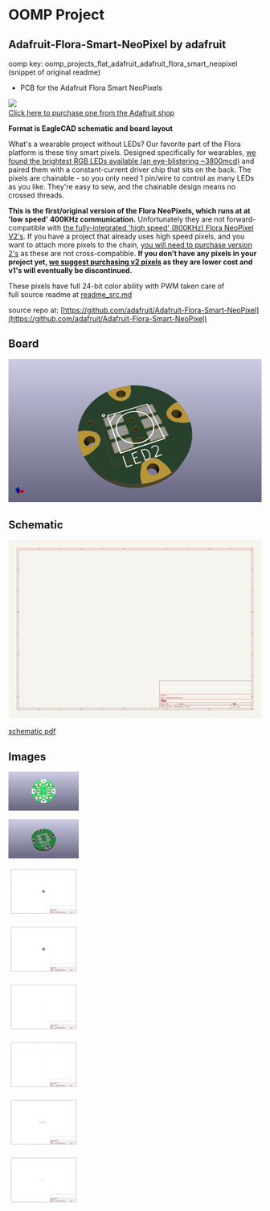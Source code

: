 # OOMP Project  
## Adafruit-Flora-Smart-NeoPixel  by adafruit  
  
oomp key: oomp_projects_flat_adafruit_adafruit_flora_smart_neopixel  
(snippet of original readme)  
  
- PCB for the Adafruit Flora Smart NeoPixels  
  
<a href="http://www.adafruit.com/products/1060"><img src="assets/image.jpg?raw=true" width="500px"><br/>Click here to purchase one from the Adafruit shop</a>  
  
__Format is EagleCAD schematic and board layout__  
  
What's a wearable project without LEDs? Our favorite part of the Flora platform is these tiny smart pixels. Designed specifically for wearables, [we found the brightest RGB LEDs available (an eye-blistering ~3800mcd)](http://adafruit.com/products/619) and paired them with a constant-current driver chip that sits on the back. The pixels are chainable - so you only need 1 pin/wire to control as many LEDs as you like. They're easy to sew, and the chainable design means no crossed threads.  
  
__This is the first/original version of the Flora NeoPixels, which runs at at 'low speed' 400KHz communication.__ Unfortunately they are not forward-compatible with [the fully-integrated 'high speed' (800KHz) Flora NeoPixel V2's](http://www.adafruit.com/products/1260). If you have a project that already uses high speed pixels, and you want to attach more pixels to the chain, [you will need to purchase version 2's](http://www.adafruit.com/products/1260) as these are not cross-compatible. __If you don't have any pixels in your project yet, [we suggest purchasing v2 pixels](http://www.adafruit.com/products/1260) as they are lower cost and v1's will eventually be discontinued.__  
  
These pixels have full 24-bit color ability with PWM taken care of   
  full source readme at [readme_src.md](readme_src.md)  
  
source repo at: [https://github.com/adafruit/Adafruit-Flora-Smart-NeoPixel](https://github.com/adafruit/Adafruit-Flora-Smart-NeoPixel)  
## Board  
  
[![working_3d.png](working_3d_600.png)](working_3d.png)  
## Schematic  
  
[![working_schematic.png](working_schematic_600.png)](working_schematic.png)  
  
[schematic pdf](working_schematic.pdf)  
## Images  
  
[![working_3D_bottom.png](working_3D_bottom_140.png)](working_3D_bottom.png)  
  
[![working_3D_top.png](working_3D_top_140.png)](working_3D_top.png)  
  
[![working_assembly_page_01.png](working_assembly_page_01_140.png)](working_assembly_page_01.png)  
  
[![working_assembly_page_02.png](working_assembly_page_02_140.png)](working_assembly_page_02.png)  
  
[![working_assembly_page_03.png](working_assembly_page_03_140.png)](working_assembly_page_03.png)  
  
[![working_assembly_page_04.png](working_assembly_page_04_140.png)](working_assembly_page_04.png)  
  
[![working_assembly_page_05.png](working_assembly_page_05_140.png)](working_assembly_page_05.png)  
  
[![working_assembly_page_06.png](working_assembly_page_06_140.png)](working_assembly_page_06.png)  
